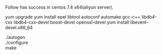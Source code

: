 Follow has success in centos 7.4 x64(aliyun server).

yum upgrade
yum install epel libtool autoconf automake gcc-c++ libdb4-cxx libdb4-cxx-devel boost-devel openssl-devel
yum install libevent-devel.x86_64

./autogen  
./configure  
make
